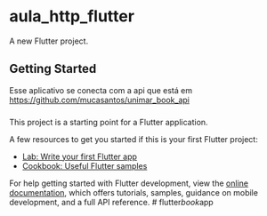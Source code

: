 # aula_http_flutter

A new Flutter project.

## Getting Started

Esse aplicativo se conecta com a api que está em
https://github.com/mucasantos/unimar_book_api

###

This project is a starting point for a Flutter application.

A few resources to get you started if this is your first Flutter project:

- [Lab: Write your first Flutter app](https://docs.flutter.dev/get-started/codelab)
- [Cookbook: Useful Flutter samples](https://docs.flutter.dev/cookbook)

For help getting started with Flutter development, view the
[online documentation](https://docs.flutter.dev/), which offers tutorials,
samples, guidance on mobile development, and a full API reference.
#   f l u t t e r _ b o o k _ a p p  
 